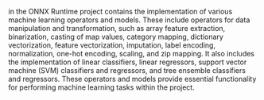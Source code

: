 in the ONNX Runtime project contains the implementation of various machine learning operators and models. These include operators for data manipulation and transformation, such as array feature extraction, binarization, casting of map values, category mapping, dictionary vectorization, feature vectorization, imputation, label encoding, normalization, one-hot encoding, scaling, and zip mapping. It also includes the implementation of linear classifiers, linear regressors, support vector machine (SVM) classifiers and regressors, and tree ensemble classifiers and regressors. These operators and models provide essential functionality for performing machine learning tasks within the project.